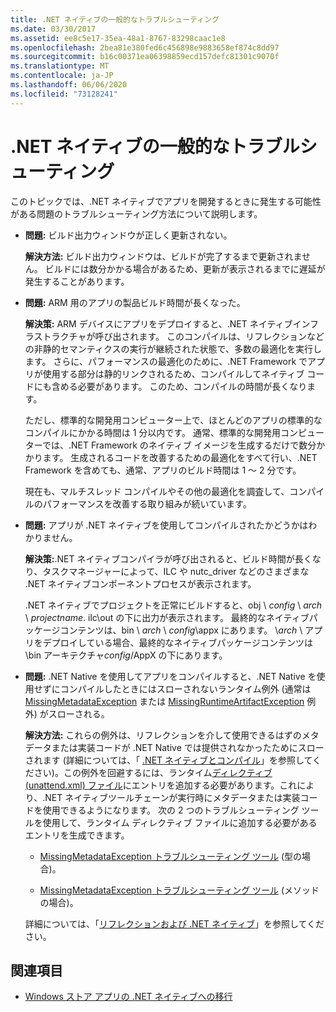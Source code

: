 ```yaml
---
title: .NET ネイティブの一般的なトラブルシューティング
ms.date: 03/30/2017
ms.assetid: ee8c5e17-35ea-48a1-8767-83298caac1e8
ms.openlocfilehash: 2bea81e380fed6c456898e9883658ef874c8dd97
ms.sourcegitcommit: b16c00371ea06398859ecd157defc81301c9070f
ms.translationtype: MT
ms.contentlocale: ja-JP
ms.lasthandoff: 06/06/2020
ms.locfileid: "73128241"
---
```

# <a name="net-native-general-troubleshooting"></a>.NET ネイティブの一般的なトラブルシューティング

このトピックでは、.NET ネイティブでアプリを開発するときに発生する可能性がある問題のトラブルシューティング方法について説明します。

- **問題:** ビルド出力ウィンドウが正しく更新されない。

  **解決方法:** ビルド出力ウィンドウは、ビルドが完了するまで更新されません。 ビルドには数分かかる場合があるため、更新が表示されるまでに遅延が発生することがあります。

- **問題:** ARM 用のアプリの製品ビルド時間が長くなった。

  **解決策:** ARM デバイスにアプリをデプロイすると、.NET ネイティブインフラストラクチャが呼び出されます。 このコンパイルは、リフレクションなどの非静的セマンティクスの実行が継続された状態で、多数の最適化を実行します。 さらに、パフォーマンスの最適化のために、.NET Framework でアプリが使用する部分は静的リンクされるため、コンパイルしてネイティブ コードにも含める必要があります。 このため、コンパイルの時間が長くなります。

  ただし、標準的な開発用コンピューター上で、ほとんどのアプリの標準的なコンパイルにかかる時間は 1 分以内です。  通常、標準的な開発用コンピューターでは、.NET Framework のネイティブ イメージを生成するだけで数分かかります。  生成されるコードを改善するための最適化をすべて行い、.NET Framework を含めても、通常、アプリのビルド時間は 1 ～ 2 分です。

  現在も、マルチスレッド コンパイルやその他の最適化を調査して、コンパイルのパフォーマンスを改善する取り組みが続いています。

- **問題:** アプリが .NET ネイティブを使用してコンパイルされたかどうかはわかりません。

  **解決策:**.NET ネイティブコンパイラが呼び出されると、ビルド時間が長くなり、タスクマネージャーによって、ILC や nutc_driver などのさまざまな .NET ネイティブコンポーネントプロセスが表示されます。

  .NET ネイティブでプロジェクトを正常にビルドすると、obj \\ *config* \  *arch* \\ *projectname*. ilc\out の下に出力が表示されます。 最終的なネイティブパッケージコンテンツは、bin \\ *arch* \\ *config*\appx にあります。 \\*arch* \\ アプリをデプロイしている場合、最終的なネイティブパッケージコンテンツは \bin アーキテクチャ*config*/AppX の下にあります。

- **問題:** .NET Native を使用してアプリをコンパイルすると、.NET Native を使用せずにコンパイルしたときにはスローされないランタイム例外 (通常は [MissingMetadataException](missingmetadataexception-class-net-native.md) または [MissingRuntimeArtifactException](missingruntimeartifactexception-class-net-native.md) 例外) がスローされる。

  **解決方法:** これらの例外は、リフレクションを介して使用できるはずのメタデータまたは実装コードが .NET Native では提供されなかったためにスローされます  (詳細については、「 [.NET ネイティブとコンパイル](net-native-and-compilation.md)」を参照してください)。この例外を回避するには、ランタイム[ディレクティブ (unattend.xml) ファイル](runtime-directives-rd-xml-configuration-file-reference.md)にエントリを追加する必要があります。これにより、.NET ネイティブツールチェーンが実行時にメタデータまたは実装コードを使用できるようになります。 次の 2 つのトラブルシューティング ツールを使用して、ランタイム ディレクティブ ファイルに追加する必要があるエントリを生成できます。

  - [MissingMetadataException トラブルシューティング ツール](https://dotnet.github.io/native/troubleshooter/type.html) (型の場合)。

  - [MissingMetadataException トラブルシューティング ツール](https://dotnet.github.io/native/troubleshooter/method.html) (メソッドの場合)。

  詳細については、「[リフレクションおよび .NET ネイティブ](reflection-and-net-native.md)」を参照してください。

## <a name="see-also"></a>関連項目

- [Windows ストア アプリの .NET ネイティブへの移行](migrating-your-windows-store-app-to-net-native.md)
